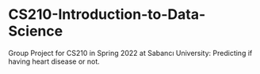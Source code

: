 # CS210-Introduction-to-Data-Science
Group Project for CS210 in Spring 2022 at Sabancı University:  Predicting if having heart disease or not.
